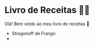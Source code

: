 # Livro de Receitas :woman_cook:



Olá! Bem vindo ao meu livro de receitas :wave:

* Strogonoff de Frango
* 
